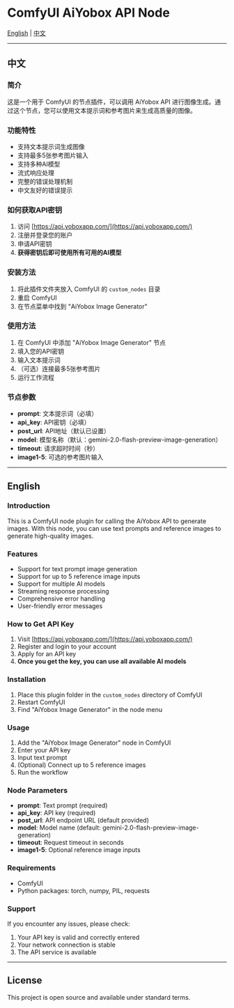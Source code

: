 # ComfyUI AiYobox API Node

[English](#english) | [中文](#中文)

---

## 中文

### 简介
这是一个用于 ComfyUI 的节点插件，可以调用 AiYobox API 进行图像生成。通过这个节点，您可以使用文本提示词和参考图片来生成高质量的图像。

### 功能特性
- 支持文本提示词生成图像
- 支持最多5张参考图片输入
- 支持多种AI模型
- 流式响应处理
- 完整的错误处理机制
- 中文友好的错误提示

### 如何获取API密钥
1. 访问 [https://api.yoboxapp.com/](https://api.yoboxapp.com/)
2. 注册并登录您的账户
3. 申请API密钥
4. **获得密钥后即可使用所有可用的AI模型**

### 安装方法
1. 将此插件文件夹放入 ComfyUI 的 `custom_nodes` 目录
2. 重启 ComfyUI
3. 在节点菜单中找到 "AiYobox Image Generator"

### 使用方法
1. 在 ComfyUI 中添加 "AiYobox Image Generator" 节点
2. 填入您的API密钥
3. 输入文本提示词
4. （可选）连接最多5张参考图片
5. 运行工作流程

### 节点参数
- **prompt**: 文本提示词（必填）
- **api_key**: API密钥（必填）
- **post_url**: API地址（默认已设置）
- **model**: 模型名称（默认：gemini-2.0-flash-preview-image-generation）
- **timeout**: 请求超时时间（秒）
- **image1-5**: 可选的参考图片输入

---

## English

### Introduction
This is a ComfyUI node plugin for calling the AiYobox API to generate images. With this node, you can use text prompts and reference images to generate high-quality images.

### Features
- Support for text prompt image generation
- Support for up to 5 reference image inputs
- Support for multiple AI models
- Streaming response processing
- Comprehensive error handling
- User-friendly error messages

### How to Get API Key
1. Visit [https://api.yoboxapp.com/](https://api.yoboxapp.com/)
2. Register and login to your account
3. Apply for an API key
4. **Once you get the key, you can use all available AI models**

### Installation
1. Place this plugin folder in the `custom_nodes` directory of ComfyUI
2. Restart ComfyUI
3. Find "AiYobox Image Generator" in the node menu

### Usage
1. Add the "AiYobox Image Generator" node in ComfyUI
2. Enter your API key
3. Input text prompt
4. (Optional) Connect up to 5 reference images
5. Run the workflow

### Node Parameters
- **prompt**: Text prompt (required)
- **api_key**: API key (required)
- **post_url**: API endpoint URL (default provided)
- **model**: Model name (default: gemini-2.0-flash-preview-image-generation)
- **timeout**: Request timeout in seconds
- **image1-5**: Optional reference image inputs

### Requirements
- ComfyUI
- Python packages: torch, numpy, PIL, requests

### Support
If you encounter any issues, please check:
1. Your API key is valid and correctly entered
2. Your network connection is stable
3. The API service is available

---

## License
This project is open source and available under standard terms.